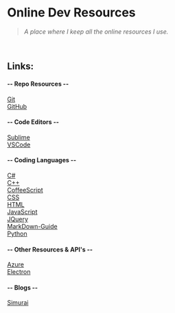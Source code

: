 # Online Dev Resources

> *A place where I keep all the online resources I use.*
<br/>

## Links:

#### -- Repo Resources --

[Git](https://git-scm.com/ "A distributed version control system.")  
[GitHub](https://www.github.com/ "You are here already.")  

#### -- Code Editors --

[Sublime](https://www.sublimetext.com/ "Text Editing, Done Right!")  
[VSCode](https://code.visualstudio.com/ "Visual Studio Code is a lightweight source code editor.")  

#### -- Coding Languages --

[C#](https://www.w3schools.com/cs/ "A programming language that runs on the .NET Framework.")  
[C++](https://www.w3schools.com/cpp/ "A more powerfull C language.")  
[CoffeeScript](https://coffeescript.org/ "A sctipting language based on JavaScript.")  
[CSS](https://www.w3schools.com/css/ "Native web styling language.")  
[HTML](https://www.w3schools.com/html/ "Native web content language.")  
[JavaScript](https://www.w3schools.com/js/ "A scripting language.")  
[JQuery](https://www.w3schools.com/jquery/ "A sctipting language based on JavaScript.")  
[MarkDown-Guide](https://www.markdownguide.org "Everything you need to learn Markdown.")  
[Python](https://www.python.org/ " -- OOP -- ")  

#### -- Other Resources & API's --

[Azure](https://portal.azure.com "Login to Azure.")  
[Electron](https://www.electronjs.org/ "Build cross-platform desktop apps with JavaScript, HTML, and CSS.")  

#### -- Blogs --

[Simurai](https://simurai.com/ "Designer at GitHub, working on Atom and Electron.")  
